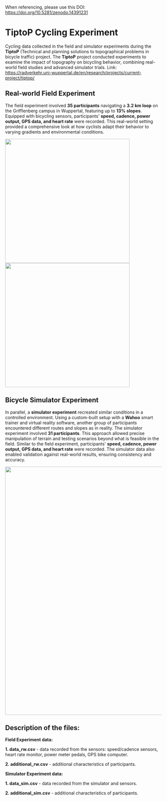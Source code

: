 When referencing, please use this DOI: https://doi.org/10.5281/zenodo.14391231

# TiptoP Cycling Experiment
Cycling data collected in the field and simulator experiments during the **TiptoP** (Technical and planning solutions to topographical problems in bicycle traffic) project.
The **TiptoP** project conducted experiments to examine the impact of topography on bicycling behavior, combining real-world field studies and advanced simulator trials. 
Link: https://radverkehr.uni-wuppertal.de/en/research/projects/current-project/tiptop/

Real-world Field Experiment
---
The field experiment involved **35 participants** navigating a **3.2 km loop** on the Grifflenberg campus in Wuppertal, featuring up to **13% slopes**. Equipped with bicycling sensors, participants' **speed, cadence, power output, GPS data, and heart rate** were recorded. 
This real-world setting provided a comprehensive look at how cyclists adapt their behavior to varying gradients and environmental conditions.

<img src="https://github.com/user-attachments/assets/41316a6b-fa32-4221-b4e6-22cc7741394b" width="400">
<img src="https://github.com/user-attachments/assets/1fe906cd-3262-4a47-8c9f-c131a2e58683" width="400">

Bicycle Simulator Experiment
---
In parallel, a **simulator experiment** recreated similar conditions in a controlled environment. 
Using a custom-built setup with a **Wahoo** smart trainer and virtual reality software, another group of participants encountered different routes and slopes as in reality. 
The simulator experiment involved **31 participants**.
This approach allowed precise manipulation of terrain and testing scenarios beyond what is feasible in the field. Similar to the field experiment, participants' **speed, cadence, power output, GPS data, and heart rate** were recorded.
The simulator data also enabled validation against real-world results, ensuring consistency and accuracy. 

<img src="https://github.com/user-attachments/assets/76394222-c6de-4963-bf01-65ef6a705d73" width="800">

Description of the files:
---

**Field Experiment data:**

**1. data_rw.csv** - data recorded from the sensors: speed/cadence sensors, heart rate monitor, power meter pedals, GPS bike computer.

**2. additional_rw.csv** - additional characteristics of participants.



**Simulator Experiment data:**

**1. data_sim.csv** - data recorded from the simulator and sensors.

**2. additional_sim.csv** - additional characteristics of participants.

